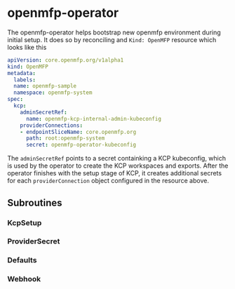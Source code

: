 # openmfp-operator

The openmfp-operator helps bootstrap new openmfp environment during initial setup. It does so by reconciling and `Kind: OpenMFP` resource which looks like this

```yaml
apiVersion: core.openmfp.org/v1alpha1
kind: OpenMFP
metadata:
  labels:
  name: openmfp-sample
  namespace: openmfp-system
spec:
  kcp:
    adminSecretRef:
      name: openmfp-kcp-internal-admin-kubeconfig
    providerConnections:
    - endpointSliceName: core.openmfp.org
      path: root:openmfp-system
      secret: openmfp-operator-kubeconfig
```

The `adminSecretRef` points to a secret containking a KCP kubeconfig, which is used by the operator to create the KCP workspaces and exports. After the operator finishes with the setup stage of KCP, it creates additional secrets for each `providerConnection` object configured in the resource above.

## Subroutines

### KcpSetup
### ProviderSecret
### Defaults

### Webhook
